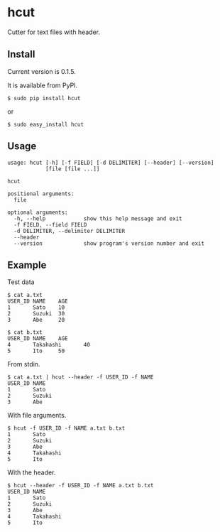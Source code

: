 # hcut

Cutter for text files with header.


## Install
Current version is 0.1.5. 

It is available from PyPI.
```
$ sudo pip install hcut
```
or
```
$ sudo easy_install hcut
```


## Usage
```
usage: hcut [-h] [-f FIELD] [-d DELIMITER] [--header] [--version]
            [file [file ...]]

hcut

positional arguments:
  file

optional arguments:
  -h, --help            show this help message and exit
  -f FIELD, --field FIELD
  -d DELIMITER, --delimiter DELIMITER
  --header
  --version             show program's version number and exit
```

## Example

Test data
```
$ cat a.txt
USER_ID NAME    AGE
1       Sato    10
2       Suzuki  30
3       Abe     20
```
```
$ cat b.txt
USER_ID NAME    AGE
4       Takahashi       40
5       Ito     50
```

From stdin.
```
$ cat a.txt | hcut --header -f USER_ID -f NAME
USER_ID NAME
1       Sato
2       Suzuki
3       Abe
```

With file arguments.
```
$ hcut -f USER_ID -f NAME a.txt b.txt
1       Sato
2       Suzuki
3       Abe
4       Takahashi
5       Ito
```
With the header.
```
$ hcut --header -f USER_ID -f NAME a.txt b.txt
USER_ID NAME
1       Sato
2       Suzuki
3       Abe
4       Takahashi
5       Ito
```
